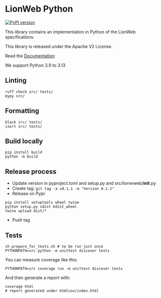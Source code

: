 # LionWeb Python

[![PyPI version](https://img.shields.io/pypi/v/lionweb)](https://pypi.org/project/lionweb-python/)

This library contains an implementation in Python of the LionWeb specifications.

This library is released under the Apache V2 License.

Read the [Documentation](https://lionweb.io/lionweb-python)

We support Python 3.9 to 3.13

## Linting

```
ruff check src/ tests/
mypy src/
```

## Formatting

```
black src/ tests/
isort src/ tests/
```

## Build locally

```
pip install build
python -m build
```

## Release process

* Update version in pyproject.toml and setup.py and src/lionwweb/__init__.py
* Create tag: `git tag -a v0.1.1 -m "Version 0.1.1"`
* Release on Pypi:

```
pip install setuptools wheel twine
python setup.py sdist bdist_wheel
twine upload dist/* 
```
* Push tag

## Tests

```
sh prepare_for_tests.sh # to be run just once
PYTHONPATH=src python -m unittest discover tests
```

You can measure coverage like this:
```
PYTHONPATH=src coverage run -m unittest discover tests
```

And then generate a report with:
```
coverage html                                         
# report generated under htmlcov/index.html
```